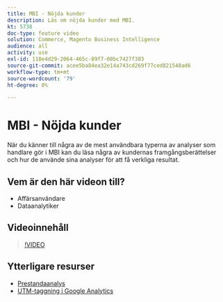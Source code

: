 ```yaml
---
title: MBI - Nöjda kunder
description: Läs om nöjda kunder med MBI.
kt: 5738
doc-type: feature video
solution: Commerce, Magento Business Intelligence
audience: all
activity: use
exl-id: 118e4d29-2064-465c-89f7-00bc7427f383
source-git-commit: acee5ba84ea32e14a743cd269f77ced821548ad6
workflow-type: tm+mt
source-wordcount: '79'
ht-degree: 0%

---
```


# MBI - Nöjda kunder

När du känner till några av de mest användbara typerna av analyser som handlare gör i MBI kan du läsa några av kundernas framgångsberättelser och hur de använde sina analyser för att få verkliga resultat.

## Vem är den här videon till?

- Affärsanvändare
- Dataanalytiker

## Videoinnehåll

>[!VIDEO](https://video.tv.adobe.com/v/35992?quality=12&learn=on)

## Ytterligare resurser

- [Prestandaanalys](https://docs.magento.com/mbi/data-analyst/analysis/bus-perf-analysis.html)
- [UTM-taggning i Google Analytics](https://docs.magento.com/mbi/best-practices/utm-tagging-google.html)
